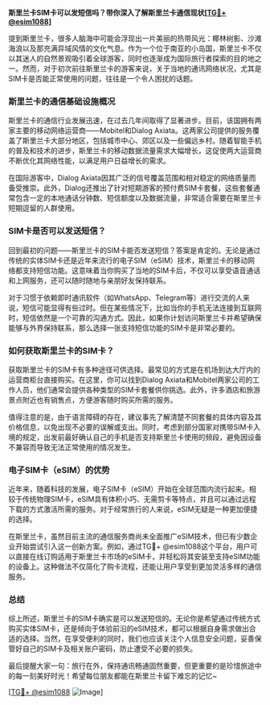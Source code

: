 **斯里兰卡SIM卡可以发短信吗？带你深入了解斯里兰卡通信现状[[TG💪+ @esim1088](https://t.me/s/esim1088)]**

提到斯里兰卡，很多人脑海中可能会浮现出一片美丽的热带风光：椰林树影、沙滩海浪以及那充满异域风情的文化气息。作为一个位于南亚的小岛国，斯里兰卡不仅以其迷人的自然景观吸引着全球游客，同时也逐渐成为国际旅行者探索的目的地之一。然而，对于初次前往斯里兰卡的游客来说，关于当地的通讯网络状况，尤其是SIM卡是否能正常使用的问题，往往是一个令人困扰的话题。

### 斯里兰卡的通信基础设施概况

斯里兰卡的通信行业发展迅速，在过去几年间取得了显著进步。目前，该国拥有两家主要的移动网络运营商——Mobitel和Dialog Axiata。这两家公司提供的服务覆盖了斯里兰卡大部分地区，包括城市中心、郊区以及一些偏远乡村。随着智能手机的普及和技术的进步，斯里兰卡的移动数据流量需求大幅增长，这促使两大运营商不断优化其网络性能，以满足用户日益增长的需求。

在国际游客中，Dialog Axiata因其广泛的信号覆盖范围和相对稳定的网络质量而备受推崇。此外，Dialog还推出了针对短期游客的预付费SIM卡套餐，这些套餐通常包含一定的本地通话分钟数、短信额度以及数据流量，非常适合需要在斯里兰卡短期逗留的人群使用。

### SIM卡是否可以发送短信？

回到最初的问题——斯里兰卡的SIM卡能否发送短信？答案是肯定的。无论是通过传统的实体SIM卡还是近年来流行的电子SIM（eSIM）技术，斯里兰卡的移动网络都支持短信功能。这意味着当你购买了当地的SIM卡后，不仅可以享受语音通话和上网服务，还可以随时随地与亲朋好友保持联系。

对于习惯于依赖即时通讯软件（如WhatsApp、Telegram等）进行交流的人来说，短信可能显得有些过时。但在某些情况下，比如当你的手机无法连接到互联网时，短信依然是一个可靠的沟通方式。因此，如果你计划访问斯里兰卡并希望确保能够与外界保持联系，那么选择一张支持短信功能的SIM卡是非常必要的。

### 如何获取斯里兰卡的SIM卡？

获取斯里兰卡的SIM卡有多种途径可供选择。最常见的方式是在机场到达大厅内的运营商柜台直接购买。在这里，你可以找到Dialog Axiata和Mobitel两家公司的工作人员，他们通常会提供各种类型的SIM卡套餐供你挑选。此外，许多酒店和旅游景点附近也有销售点，方便游客随时购买所需的服务。

值得注意的是，由于语言障碍的存在，建议事先了解清楚不同套餐的具体内容及其价格信息，以免出现不必要的误解或支出。同时，考虑到部分国家对携带SIM卡入境的规定，出发前最好确认自己的手机是否支持斯里兰卡使用的频段，避免因设备不兼容而导致无法正常使用的情况发生。

### 电子SIM卡（eSIM）的优势

近年来，随着科技的发展，电子SIM卡（eSIM）开始在全球范围内流行起来。相较于传统物理SIM卡，eSIM具有体积小巧、无需剪卡等特点，并且可以通过远程下载的方式激活所需的服务。对于经常旅行的人来说，eSIM无疑是一种更加便捷的选择。

在斯里兰卡，虽然目前主流的通信服务商尚未全面推广eSIM技术，但已有少数企业开始尝试引入这一创新方案。例如，通过TG💪+ @esim1088这个平台，用户可以直接在线订购适用于斯里兰卡市场的eSIM卡，并轻松将其安装至支持eSIM功能的设备上。这种做法不仅简化了购卡流程，还能让用户享受到更加灵活多样的通信服务。

### 总结

综上所述，斯里兰卡的SIM卡确实是可以发送短信的。无论你是希望通过传统方式购买实体SIM卡，还是倾向于体验前沿的eSIM技术，都可以根据自身需求做出合适的选择。当然，在享受便利的同时，我们也应该关注个人信息安全问题，妥善保管好自己的SIM卡及相关账户密码，防止遭受不必要的损失。

最后提醒大家一句：旅行在外，保持通讯畅通固然重要，但更重要的是珍惜旅途中的每一刻美好时光！希望每位朋友都能在斯里兰卡留下难忘的记忆~

[[TG💪+ @esim1088](https://t.me/s/esim1088) ![Image](https://i.postimg.cc/4NQfJmqS/Snipaste-2025-05-13-00-14-12.png)]